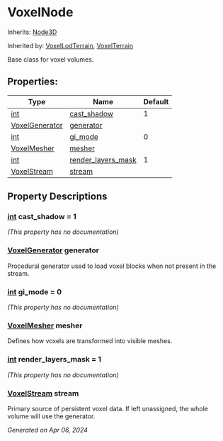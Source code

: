 # VoxelNode

Inherits: [Node3D](https://docs.godotengine.org/en/stable/classes/class_node3d.html)

Inherited by: [VoxelLodTerrain](VoxelLodTerrain.md), [VoxelTerrain](VoxelTerrain.md)

Base class for voxel volumes.

## Properties: 


Type                                                                  | Name                                         | Default 
--------------------------------------------------------------------- | -------------------------------------------- | --------
[int](https://docs.godotengine.org/en/stable/classes/class_int.html)  | [cast_shadow](#i_cast_shadow)                | 1       
[VoxelGenerator](VoxelGenerator.md)                                   | [generator](#i_generator)                    |         
[int](https://docs.godotengine.org/en/stable/classes/class_int.html)  | [gi_mode](#i_gi_mode)                        | 0       
[VoxelMesher](VoxelMesher.md)                                         | [mesher](#i_mesher)                          |         
[int](https://docs.godotengine.org/en/stable/classes/class_int.html)  | [render_layers_mask](#i_render_layers_mask)  | 1       
[VoxelStream](VoxelStream.md)                                         | [stream](#i_stream)                          |         
<p></p>

## Property Descriptions

### [int](https://docs.godotengine.org/en/stable/classes/class_int.html)<span id="i_cast_shadow"></span> **cast_shadow** = 1

*(This property has no documentation)*

### [VoxelGenerator](VoxelGenerator.md)<span id="i_generator"></span> **generator**

Procedural generator used to load voxel blocks when not present in the stream.

### [int](https://docs.godotengine.org/en/stable/classes/class_int.html)<span id="i_gi_mode"></span> **gi_mode** = 0

*(This property has no documentation)*

### [VoxelMesher](VoxelMesher.md)<span id="i_mesher"></span> **mesher**

Defines how voxels are transformed into visible meshes.

### [int](https://docs.godotengine.org/en/stable/classes/class_int.html)<span id="i_render_layers_mask"></span> **render_layers_mask** = 1

*(This property has no documentation)*

### [VoxelStream](VoxelStream.md)<span id="i_stream"></span> **stream**

Primary source of persistent voxel data. If left unassigned, the whole volume will use the generator.

_Generated on Apr 06, 2024_
